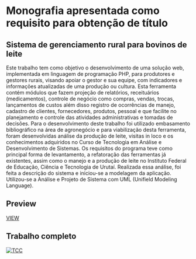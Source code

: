 
# Monografia apresentada como requisito para obtenção de título
## Sistema de gerenciamento rural para bovinos de leite
Este trabalho tem como objetivo o desenvolvimento de uma solução web, implementada em linguagem de programação PHP, para produtores e gestores rurais, visando apoiar o gestor e sua equipe, com indicadores e informações atualizadas de uma produção ou cultura. Esta ferramenta contém módulos que fazem projeção de relatórios, receituários (medicamentos), controle de negócio como compras, vendas, trocas, lançamentos de custos além disso registro de ocorrências de manejo, cadastro de clientes, fornecedores, produtos, pessoal e que facilite no planejamento e controle das atividades administrativas e tomadas de decisões. Para o desenvolvimento deste trabalho foi utilizado embasamento bibliográfico na área de agronegócio e para viabilização desta ferramenta, foram desenvolvidas análise da produção de leite, visitas in loco e os conhecimentos adquiridos no Curso de Tecnologia em Análise e Desenvolvimento de Sistemas. Os requisitos do programa teve como principal forma de levantamento, a refatoração das ferramentas já existentes, assim como o manejo e a produção de leite no Instituto Federal de Educação, Ciência e Tecnologia de Urutaí. Realizada essa análise, foi feita a descrição do sistema e iniciou-se a modelagem da aplicação. Utilizou-se a Análise e Projeto de Sistema com UML (Unifield Modeling Language).

## Preview
[VIEW](https://raw.githubusercontent.com/marcoantonioq/sistema-gestao-rural/master/demo/view.gif)

## Trabalho completo
[
![TCC](https://raw.githubusercontent.com/marcoantonioq/sistema-gestao-rural/master/demo/sistema_rural.png)
](https://www.dropbox.com/s/movc6i2fzq4zq1t/monografia-final.pdf?dl=0)
